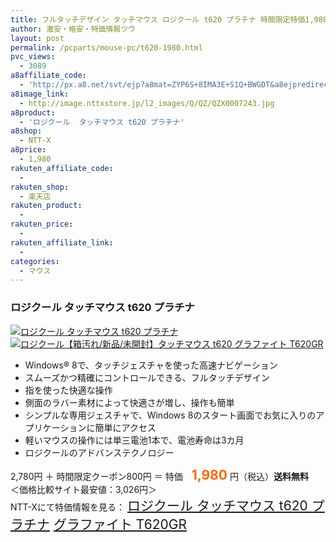 ```yaml
---
title: フルタッチデザイン タッチマウス ロジクール t620 プラチナ 時間限定特価1,980円！送料無料！
author: 激安・格安・特価情報ツウ
layout: post
permalink: /pcparts/mouse-pc/t620-1980.html
pvc_views:
  - 3089
a8affiliate_code:
  - 'http://px.a8.net/svt/ejp?a8mat=ZYP6S+8IMA3E+S1Q+BWGDT&a8ejpredirect=http://nttxstore.jp/_II_QZX0007243'
a8image_link:
  - http://image.nttxstore.jp/l2_images/Q/QZ/QZX0007243.jpg
a8product:
  - 'ロジクール  タッチマウス t620 プラチナ'
a8shop:
  - NTT-X
a8price:
  - 1,980
rakuten_affiliate_code:
  - 
rakuten_shop:
  - 楽天店
rakuten_product:
  - 
rakuten_price:
  - 
rakuten_affiliate_link:
  - 
categories:
  - マウス
---
```

### ロジクール タッチマウス t620 プラチナ

<div class="img-bg2 img_L">
  <a title="ロジクール  タッチマウス t620 プラチナ" href="http://px.a8.net/svt/ejp?a8mat=ZYP6S+8IMA3E+S1Q+BWGDT&a8ejpredirect=http://nttxstore.jp/_II_QZX0007243" target="_blank"><img src="http://i1.wp.com/image.nttxstore.jp/l2_images/Q/QZ/QZX0007243.jpg?resize=120%2C120" border="0" alt="ロジクール  タッチマウス t620 プラチナ" style="border: 0pt none;" data-recalc-dims="1" /></a><br /><a title="ロジクール【箱汚れ/新品/未開封】タッチマウス t620 グラファイト T620GR" href="http://px.a8.net/svt/ejp?a8mat=ZYP6S+8IMA3E+S1Q+BWGDT&#038;a8ejpredirect=http://nttxstore.jp/_II_QZX0007242" target="_blank"><img src="http://i2.wp.com/image.nttxstore.jp/l2_images/Q/QZ/QZX0007242.jpg?resize=120%2C120" border="0" alt="ロジクール【箱汚れ/新品/未開封】タッチマウス t620 グラファイト T620GR" style="border: 0pt none;" data-recalc-dims="1" /></a>
</div>

<!--more-->

  * Windows® 8で、タッチジェスチャを使った高速ナビゲーション
  * スムーズかつ精確にコントロールできる、フルタッチデザイン
  * 指を使った快適な操作
  * 側面のラバー素材によって快適さが増し、操作も簡単
  * シンプルな専用ジェスチャで、Windows 8のスタート画面でお気に入りのアプリケーションに簡単にアクセス
  * 軽いマウスの操作には単三電池1本で、電池寿命は3カ月
  * ロジクールのアドバンステクノロジー

2,780円 ＋ 時間限定クーポン800円 ＝ 特価　<span style="color: #ff6600; font-size: 150%;"><strong>1,980</strong></span> 円（税込）**送料無料**  
＜価格比較サイト最安値：3,026円＞  
NTT-Xにて特価情報を見る： <span style="font-size: 150%;"><a href="http://px.a8.net/svt/ejp?a8mat=ZYP6S+8IMA3E+S1Q+BWGDT&a8ejpredirect=http://nttxstore.jp/_II_QZX0007243" target="_blank">ロジクール タッチマウス t620 プラチナ</a> <a href="http://px.a8.net/svt/ejp?a8mat=ZYP6S+8IMA3E+S1Q+BWGDT&#038;a8ejpredirect=http://nttxstore.jp/_II_QZX0007242">グラファイト T620GR</a></span>